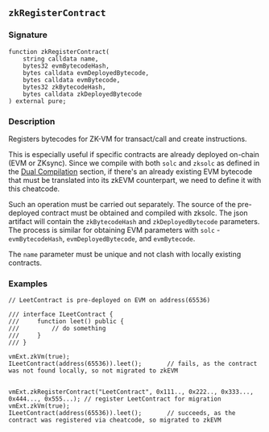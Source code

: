 ## `zkRegisterContract`

### Signature

```solidity
function zkRegisterContract(
    string calldata name,
    bytes32 evmBytecodeHash,
    bytes calldata evmDeployedBytecode,
    bytes calldata evmBytecode,
    bytes32 zkBytecodeHash,
    bytes calldata zkDeployedBytecode
) external pure;
```

### Description

Registers bytecodes for ZK-VM for transact/call and create instructions.

This is especially useful if specific contracts are already deployed on-chain (EVM or ZKsync). Since we compile with both `solc` and `zksolc` as defined in the [Dual Compilation](../compilation-overview.md#dual-compilation) section, if there's an already existing EVM bytecode that must be translated into its zkEVM counterpart, we need to define it with this cheatcode.

Such an operation must be carried out separately. The source of the pre-deployed contract must be obtained and compiled with zksolc. The json artifact will contain the `zkBytecodeHash` and `zkDeployedBytecode` parameters. The process is similar for obtaining EVM parameters with `solc` - `evmBytecodeHash`, `evmDeployedBytecode`, and `evmBytecode`.

The `name` parameter must be unique and not clash with locally existing contracts.

### Examples

```solidity
// LeetContract is pre-deployed on EVM on address(65536)

/// interface ILeetContract {
///     function leet() public {
///         // do something
///     }
/// }

vmExt.zkVm(true);
ILeetContract(address(65536)).leet();       // fails, as the contract was not found locally, so not migrated to zkEVM


vmExt.zkRegisterContract("LeetContract", 0x111.., 0x222.., 0x333..., 0x444..., 0x555...); // register LeetContract for migration
vmExt.zkVm(true);
ILeetContract(address(65536)).leet();       // succeeds, as the contract was registered via cheatcode, so migrated to zkEVM
```
